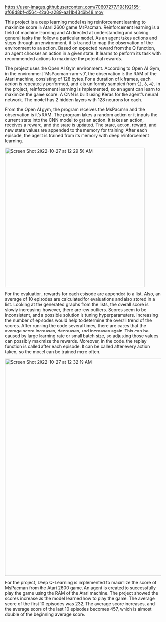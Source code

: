 https://user-images.githubusercontent.com/70607277/198192155-af68d8bf-d564-42a0-a289-aa11b4346b48.mov

This project is a deep learning model using reinforcement learning to maximize score in Atari 2600 game MsPacman.
Reinforcement learning is a field of machine learning and AI directed at understanding and solving general tasks that follow a particular model.
As an agent takes actions and steps through an environment, it is trained to map the observation of the environment to an action.
Based on expected reward from the Q function, an agent chooses an action in a given state.
It learns to perform its task with recommended actions to maximize the potential rewards.

The project uses the Open AI Gym environment.
According to Open AI Gym, in the environment ‘MsPacman-ram-v0’, the observation is the RAM of the Atari machine, consisting of 128 bytes.
For a duration of k frames, each action is repeatedly performed, and k is uniformly sampled from {2, 3, 4}.
In the project, reinforcement learning is implemented, so an agent can learn to maximize the game score.
A CNN is built using Keras for the agent’s neural network. The model has 2 hidden layers with 128 neurons for each. 

From the Open AI gym, the program receives the MsPacman and the observation is it’s RAM.
The program takes a random action or it inputs the current state into the CNN model to get an action.
It takes an action, receives a reward, and the state is updated.
The state, action, reward, and new state values are appended to the memory for training.
After each episode, the agent is trained from its memory with deep reinforcement learning. 

<img width="451" alt="Screen Shot 2022-10-27 at 12 29 50 AM" src="https://user-images.githubusercontent.com/70607277/198191963-fbf2969b-a32b-423e-a232-8fcd5eb050f0.png">

For the evaluation, rewards for each episode are appended to a list.
Also, an average of 10 episodes are calculated for evaluations and also stored in a list.
Looking at the generated graphs from the lists, the overall score is slowly increasing, however, there are few outliers.
Scores seem to be inconsistent, and a possible solution is tuning hyperparameters.
Increasing the number of episodes would help to determine the overall trend of the scores.
After running the code several times, there are cases that the average score increases, decreases, and increases again.
This can be caused by large learning rate or small batch size, so adjusting those values can possibly maximize the rewards.
Moreover, in the code, the replay function is called after each episode.
It can be called after every action taken, so the model can be trained more often.

<img width="703" alt="Screen Shot 2022-10-27 at 12 32 19 AM" src="https://user-images.githubusercontent.com/70607277/198192040-4f219da2-4fdf-496a-bd9c-ba2ec21c7ed9.png">

For the project, Deep Q-Learning is implemented to maximize the score of MsPacman from the Atari 2600 game.
An agent is created to successfully play the game using the RAM of the Atari machine.
The project showed the scores increase as the model learned how to play the game.
The average score of the first 10 episodes was 232.
The average score increases, and the average score of the last 10 episodes becomes 457, which is almost double of the beginning average score.
